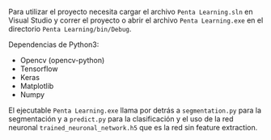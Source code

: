 Para utilizar el proyecto necesita cargar el archivo `Penta Learning.sln`  en Visual Studio y correr el proyecto o abrir el archivo `Penta Learning.exe` en el directorio `Penta Learning/bin/Debug`.

Dependencias de Python3:

- Opencv (opencv-python)
- Tensorflow
- Keras
- Matplotlib
- Numpy

El ejecutable `Penta Learning.exe` llama por detrás a `segmentation.py` para la segmentación y a `predict.py` para la clasificación y el uso de la red neuronal `trained_neuronal_network.h5` que es la red sin feature extraction.